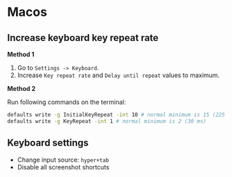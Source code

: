 # Macos

## Increase keyboard key repeat rate

**Method 1**

1. Go to `Settings -> Keyboard`.
2. Increase `Key repeat rate` and `Delay until repeat` values to maximum.

**Method 2**

Run following commands on the terminal:

```sh
defaults write -g InitialKeyRepeat -int 10 # normal minimum is 15 (225 ms)
defaults write -g KeyRepeat -int 1 # normal minimum is 2 (30 ms)
```

## Keyboard settings

- Change input source: `hyper+tab`
- Disable all screenshot shortcuts
